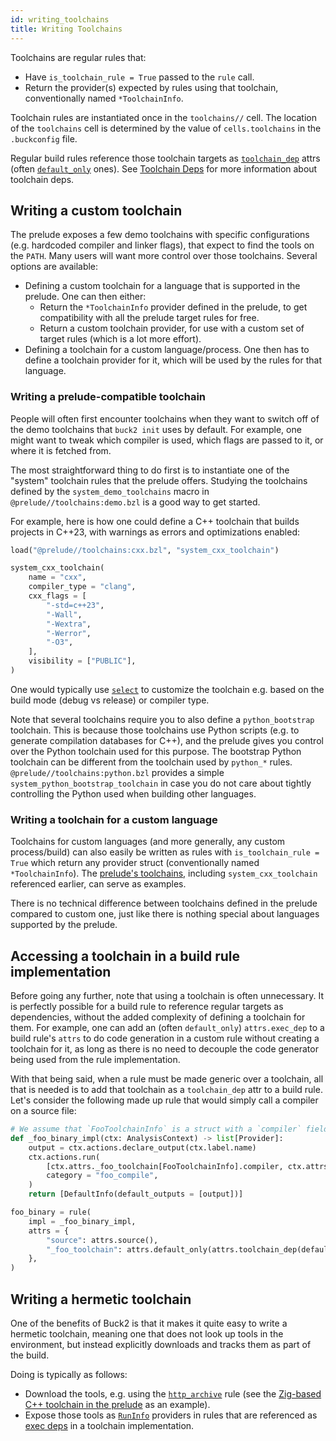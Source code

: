 ```yaml
---
id: writing_toolchains
title: Writing Toolchains
---
```


Toolchains are regular rules that:

- Have `is_toolchain_rule = True` passed to the `rule` call.
- Return the provider(s) expected by rules using that toolchain, conventionally
  named `*ToolchainInfo`.

Toolchain rules are instantiated once in the `toolchains//` cell. The location
of the `toolchains` cell is determined by the value of `cells.toolchains` in the
`.buckconfig` file.

Regular build rules reference those toolchain targets as
[`toolchain_dep`](../../api/build/attrs/#toolchain_dep) attrs (often
[`default_only`](../../api/build/attrs/#default_only) ones). See
[Toolchain Deps](configurations.md#toolchain-deps) for more information about
toolchain deps.

## Writing a custom toolchain

The prelude exposes a few demo toolchains with specific configurations (e.g.
hardcoded compiler and linker flags), that expect to find the tools on the
`PATH`. Many users will want more control over those toolchains. Several options
are available:

- Defining a custom toolchain for a language that is supported in the prelude.
  One can then either:
  - Return the `*ToolchainInfo` provider defined in the prelude, to get
    compatibility with all the prelude target rules for free.
  - Return a custom toolchain provider, for use with a custom set of target
    rules (which is a lot more effort).
- Defining a toolchain for a custom language/process. One then has to define a
  toolchain provider for it, which will be used by the rules for that language.

### Writing a prelude-compatible toolchain

People will often first encounter toolchains when they want to switch off of the
demo toolchains that `buck2 init` uses by default. For example, one might want
to tweak which compiler is used, which flags are passed to it, or where it is
fetched from.

The most straightforward thing to do first is to instantiate one of the "system"
toolchain rules that the prelude offers. Studying the toolchains defined by the
`system_demo_toolchains` macro in `@prelude//toolchains:demo.bzl` is a good way
to get started.

For example, here is how one could define a C++ toolchain that builds projects
in C++23, with warnings as errors and optimizations enabled:

```python
load("@prelude//toolchains:cxx.bzl", "system_cxx_toolchain")

system_cxx_toolchain(
    name = "cxx",
    compiler_type = "clang",
    cxx_flags = [
        "-std=c++23",
        "-Wall",
        "-Wextra",
        "-Werror",
        "-O3",
    ],
    visibility = ["PUBLIC"],
)
```

One would typically use [`select`](configurations_by_example.md) to customize
the toolchain e.g. based on the build mode (debug vs release) or compiler type.

Note that several toolchains require you to also define a `python_bootstrap`
toolchain. This is because those toolchains use Python scripts (e.g. to generate
compilation databases for C++), and the prelude gives you control over the
Python toolchain used for this purpose. The bootstrap Python toolchain can be
different from the toolchain used by `python_*` rules.
`@prelude//toolchains:python.bzl` provides a simple
`system_python_bootstrap_toolchain` in case you do not care about tightly
controlling the Python used when building other languages.

### Writing a toolchain for a custom language

Toolchains for custom languages (and more generally, any custom process/build)
can also easily be written as rules with `is_toolchain_rule = True` which return
any provider struct (conventionally named `*ToolchainInfo`). The
[prelude's toolchains](https://github.com/facebook/buck2/tree/main/prelude/toolchains),
including `system_cxx_toolchain` referenced earlier, can serve as examples.

There is no technical difference between toolchains defined in the prelude
compared to custom one, just like there is nothing special about languages
supported by the prelude.

## Accessing a toolchain in a build rule implementation

Before going any further, note that using a toolchain is often unnecessary. It
is perfectly possible for a build rule to reference regular targets as
dependencies, without the added complexity of defining a toolchain for them. For
example, one can add an (often `default_only`) `attrs.exec_dep` to a build
rule's `attrs` to do code generation in a custom rule without creating a
toolchain for it, as long as there is no need to decouple the code generator
being used from the rule implementation.

With that being said, when a rule must be made generic over a toolchain, all
that is needed is to add that toolchain as a `toolchain_dep` attr to a build
rule. Let's consider the following made up rule that would simply call a
compiler on a source file:

```python
# We assume that `FooToolchainInfo` is a struct with a `compiler` field.
def _foo_binary_impl(ctx: AnalysisContext) -> list[Provider]:
    output = ctx.actions.declare_output(ctx.label.name)
    ctx.actions.run(
        [ctx.attrs._foo_toolchain[FooToolchainInfo].compiler, ctx.attrs.source, "-o", output.as_output()],
        category = "foo_compile",
    )
    return [DefaultInfo(default_outputs = [output])]

foo_binary = rule(
    impl = _foo_binary_impl,
    attrs = {
        "source": attrs.source(),
        "_foo_toolchain": attrs.default_only(attrs.toolchain_dep(default = "toolchains//:foo", providers = [FooToolchainInfo])),
    },
)
```

## Writing a hermetic toolchain

One of the benefits of Buck2 is that it makes it quite easy to write a hermetic
toolchain, meaning one that does not look up tools in the environment, but
instead explicitly downloads and tracks them as part of the build.

Doing is typically as follows:

- Download the tools, e.g. using the
  [`http_archive`](../../prelude/rules/http_archive) rule (see the
  [Zig-based C++ toolchain in the prelude](https://github.com/facebook/buck2/tree/main/prelude/toolchains/cxx/zig)
  as an example).
- Expose those tools as [`RunInfo`](../../api/build/RunInfo/) providers in rules
  that are referenced as [exec deps](configurations_by_example.md#exec-deps) in
  a toolchain implementation.
